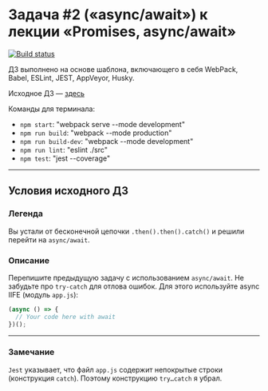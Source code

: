 # Задача #2 («async/await») к лекции «Promises, async/await»

[![Build status](https://ci.appveyor.com/api/projects/status/01cw21ys4871506x?svg=true)](https://ci.appveyor.com/project/KoensBerg/ajs-promises-2-async-await)

ДЗ выполнено на основе шаблона, включающего в себя WebPack, Babel, ESLint, JEST, AppVeyor, Husky.

Исходное ДЗ — [здесь](https://github.com/KoensBerg/ajs-homeworks-descriptions/tree/ajs8/async)

Команды для терминала:
- `npm start`: "webpack serve --mode development"
- `npm run build`: "webpack --mode production"
- `npm run build-dev`: "webpack --mode development"
- `npm run lint`: "eslint ./src"
- `npm test`: "jest --coverage"

---

## Условия исходного ДЗ

### Легенда

Вы устали от бесконечной цепочки `.then().then().catch()` и решили перейти на `async/await`.

### Описание

Перепишите предыдущую задачу с использованием `async/await`. Не забудьте про `try-catch` для отлова ошибок. Для этого используйте async IIFE (модуль `app.js`):
```javascript
(async () => {
  // Your code here with await
})();
```

---

### Замечание

`Jest` указывает, что файл `app.js` содержит непокрытые строки (конструкция `catch`). Поэтому конструкцию `try…catch` я убрал.